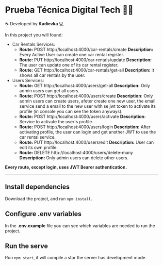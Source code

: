 # Prueba Técnica Digital Tech 👩‍💻

☕️ Developed by **Kadievka** 💻

In this project you will found:
- Car Rentals Services:
  - **Route:** POST http://localhost:4000/car-rentals/create **Description:** Every Active User can create one car rental register.
  - **Route:** PUT http://localhost:4000/car-rentals/update **Description:** The user can update one of its car rental register.
  - **Route:** GET http://localhost:4000/car-rentals/get-all **Description:** It shows all car rentals by the user.
- Users Services:
  - **Route:** GET http://localhost:4000/users/get-all **Description:** Only admin users can get all users.
  - **Route:** POST http://localhost:4000/users/create **Description:** Only admin users can create users, afeter create one new user, the email service send a email to the new user with se jwt token to activate its profile (in console you can see the token anyways).
  - **Route:** POST http://localhost:4000/users/activate **Description:** Service to activate the user's profile.
  - **Route:** POST http://localhost:4000/users/login **Description:** After activating profile, the user can login and get another JWT to use the car rental service.
  - **Route:** PUT http://localhost:4000/users/edit **Description:** User can edit its own profile.
  - **Route:** DELETE http://localhost:4000/users/delete-many **Description:** Only admin users can delete other users.

**Every route, except login, uses JWT Bearer authentication.**

------------

## Install dependencies

Download the project, and run `npm install`.

## Configure .env variables

In the **.env.example** file you can see which variables are needed to run the project.

## Run the serve

Run `npm start`, it will compile a star the server has development mode.

